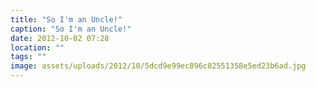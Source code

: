 ```yaml
---
title: "So I'm an Uncle!"
caption: "So I'm an Uncle!"
date: 2012-10-02 07:28
location: ""
tags: ""
image: assets/uploads/2012/10/5dcd9e99ec896c82551358e5ed23b6ad.jpg
---
```

